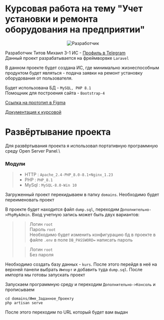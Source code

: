 # Курсовая работа на тему "Учет установки и ремонта оборудования на предприятии"
<div align="center"> <img src="https://sun9-77.userapi.com/impg/yd66QTPBTFUduniiee7CYXOZysjpl76Lv-IbPA/xdkPGhjQ8Zs.jpg?size=139x186&quality=96&sign=e6b214a95a49f897c66e2de3144619d2&type=album)" alt="Разработчик"> </div>

Разработчик Титов Михаил 3-1 ИС - [Профиль в Telegram](https://t.me/MischanyaTop)\
Данный проект разрабатывается на фреймворвке ``Laravel``

В данном проекте будет создана ИС, где минимально жизнеспособным продуктом будет являться - подача заявки на ремонт установку оборудования от пользователя.

Будет использована БД - ``MySQL, PHP 8.1``\
Помощник для построения сайта - ``Bootstrap-4``

[Ссылка на прототип в Figma](https://www.figma.com/file/Fk5XfqfMOL6FPdxhvlvqdH/Курсовая?node-id=61-550&t=lxBSk6IaWgA3AsPT-0)

[Документация к курсовой](https://drive.google.com/drive/u/0/folders/12gSdU4P4hF2d1JgcGTIkLqS3hj5nS-NQ)

# Развёртывание проекта

Для развёртывания проекта я использовал портативную программную среду Open Server Panel.\
<h3>Модули </h3>

> - HTTP : ``Apache_2.4-PHP_8.0-8.1+Nginx_1.23``
> - PHP : ``PHP_8.1``
> - MySql : ``MySQL-8.0-Win 10``

Загруженный проект перекидываем в папку ``domains``. Необходимо будет переименовать проект

В проекте будет находится файл ``dump.sql``, переходим ``Дополнительно->PhpMyAdmin``. Вход учетную запись может быть двух вариантов:
>> Логин ``root``  
> Пароль ``root``\
> Необходимо будет изменить конфигурацию бд в проекте в файле ``.env`` в поле ``DB_PASSWORD=`` написать пароль
>
>>Логин ``root``  
> Без пароля

Необходимо создать базу данных - ``kurs``. После этого перейдя в неё на верхней панели выбрать ``Импорт`` и добавить туда ``dump.sql``. После импорта мы готовы запускать проект 

Запускаем программную среду и переходим ``Дополнительно->Консоль`` и прописываем
```composer log
cd domains/Имя_Заданное_Проекту
php artisan serve
```
После этого переходим по URL который будет вам выдан
